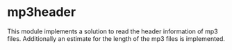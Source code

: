 mp3header
=========

This module implements a solution to read the header information of mp3 files. Additionally an estimate for the length of the mp3 files is implemented.
